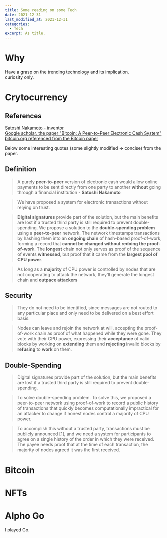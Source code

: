 ```yaml
---
title: Some reading on some Tech
date: 2021-12-31
last_modified_at: 2021-12-31
categories:
  - Tech
excerpt: As title.
---
```

# Why

Have a grasp on the trending technology and its implication.   
curiosity only.

# Crytocurrency

## References

[Satoshi Nakamoto - inventor](https://en.wikipedia.org/wiki/Satoshi_Nakamoto)  
[Google scholar, the paper "Bitcoin: A Peer-to-Peer Electronic Cash System"](https://scholar.google.com/citations?hl=en&user=HM4m1awAAAAJ)  
[bitcoin.org referenced from the Bitcoin paper](https://bitcoin.org/en/faq#who-created-bitcoin)

Below some interesting quotes (some slightly modified -> concise) from the paper.

## Definition

> A purely **peer-to-peer** version of electronic cash would allow online payments to be sent directly from one party to another **without** going through a financial institution - **Satoshi Nakamoto**  

> We have proposed a system for electronic transactions without relying on trust.  

> **Digital signatures** provide part of the solution, but the main benefits are lost if a trusted third party is still required to prevent double-spending. We propose a solution to the **double-spending problem** using a **peer-to-peer** network. The network timestamps transactions by hashing them into an **ongoing chain** of hash-based proof-of-work, forming a record that **cannot be changed without redoing the proof-of-wor**k. The **longest** chain not only serves as proof of the sequence of events **witnessed**, but proof that it came from the **largest pool of CPU power**.  

> As long as a **majority** of CPU power is controlled by nodes that are not cooperating to attack the network, they'll generate the longest chain and **outpace attackers**  

## Security

> They do not need to be identified, since messages are not routed to any particular place and only need to be delivered on a best effort basis.

> Nodes can leave and rejoin the network at will, accepting the proof-of-work chain as proof of what happened while they were gone. They vote with their CPU power, expressing their **acceptance** of valid blocks by working on **extending** them and **rejecting** invalid blocks by **refusing** to **work** on them. 

## Double-Spending 

> Digital signatures provide part of the solution, but the main benefits are lost if a trusted third party is still required to prevent double-spending.

> To solve double-spending problem. To solve this, we proposed a peer-to-peer network using proof-of-work to record a public history of transactions that quickly becomes computationally impractical for an attacker to change if honest nodes control a majority of CPU power.

> To accomplish this without a trusted party, transactions must be publicly announced [1], and we need a system for participants to agree on a single history of the order in which they were received. The payee needs proof that at the time of each transaction, the majority of nodes agreed it was the first received.

# Bitcoin

# NFTs

# Alpho Go

I played Go. 

